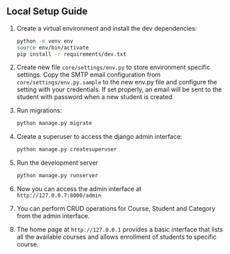 ## Local Setup Guide
1. Create a virtual environment and install the dev dependencies:
    ```bash
    python -m venv env
    source env/bin/activate
    pip install -r requirements/dev.txt
    ```

2. Create new file ```core/settings/env.py``` to store environment specific settings. Copy the SMTP email configuration from ```core/settings/env.py.sample``` to the new env.py file and configure the setting with your credentials. If set properly, an email will be sent to the student with password when a new student is created.

2. Run migrations:
    ```bash
    python manage.py migrate
    ```

3. Create a superuser to access the django admin interface:
    ```bash
    python manage.py createsuperuser
    ```

4. Run the development server
    ```bash
    python manage.py runserver
    ```

5. Now you can access the admin interface at ```http://127.0.0.7:8000/admin```  

6. You can perform CRUD operations for Course, Student and Category from the admin interface.  
7. The home page at ```http://127.0.0.1``` provides a basic interface that lists all the available courses and allows enrollment of students to specific course.
